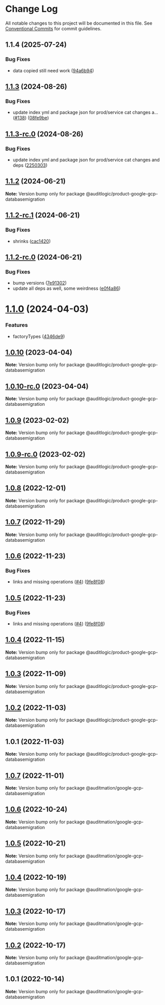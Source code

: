 # Change Log

All notable changes to this project will be documented in this file.
See [Conventional Commits](https://conventionalcommits.org) for commit guidelines.

## 1.1.4 (2025-07-24)


### Bug Fixes

* data copied still need work ([94a6b94](https://github.com/zerobias-org/product/commit/94a6b942fb0516367548599d739529536132755a))





## [1.1.3](https://github.com/auditlogic/product/compare/@auditlogic/product-google-gcp-databasemigration@1.1.2...@auditlogic/product-google-gcp-databasemigration@1.1.3) (2024-08-26)


### Bug Fixes

* update index yml and package json for prod/service cat changes a… ([#138](https://github.com/auditlogic/product/issues/138)) ([08fe9be](https://github.com/auditlogic/product/commit/08fe9beb1c8457462a19bc69caa02e6212d97e1a))





## [1.1.3-rc.0](https://github.com/auditlogic/product/compare/@auditlogic/product-google-gcp-databasemigration@1.1.2...@auditlogic/product-google-gcp-databasemigration@1.1.3-rc.0) (2024-08-26)


### Bug Fixes

* update index yml and package json for prod/service cat changes and deps ([2250303](https://github.com/auditlogic/product/commit/225030363a363608240135b7ebed386b28f01e4b))





## [1.1.2](https://github.com/auditlogic/product/compare/@auditlogic/product-google-gcp-databasemigration@1.1.2-rc.1...@auditlogic/product-google-gcp-databasemigration@1.1.2) (2024-06-21)

**Note:** Version bump only for package @auditlogic/product-google-gcp-databasemigration





## [1.1.2-rc.1](https://github.com/auditlogic/product/compare/@auditlogic/product-google-gcp-databasemigration@1.1.2-rc.0...@auditlogic/product-google-gcp-databasemigration@1.1.2-rc.1) (2024-06-21)


### Bug Fixes

* shrinks ([cac1420](https://github.com/auditlogic/product/commit/cac14200fefcd8183ab69fe89a47bd3f70f563e9))





## [1.1.2-rc.0](https://github.com/auditlogic/product/compare/@auditlogic/product-google-gcp-databasemigration@1.1.0...@auditlogic/product-google-gcp-databasemigration@1.1.2-rc.0) (2024-06-21)


### Bug Fixes

* bump versions ([7e91302](https://github.com/auditlogic/product/commit/7e913023b8b312150ed7762c32fbbe616be71de5))
* update all deps as well, some weirdness ([e0f4a86](https://github.com/auditlogic/product/commit/e0f4a864714e2d3de6bbf3da014d5312fe53be2f))





# [1.1.0](https://github.com/auditlogic/product/compare/@auditlogic/product-google-gcp-databasemigration@1.0.10...@auditlogic/product-google-gcp-databasemigration@1.1.0) (2024-04-03)


### Features

* factoryTypes ([4346de9](https://github.com/auditlogic/product/commit/4346de92693aee892fccf725338ffc7b80ab182b))





## [1.0.10](https://github.com/auditlogic/product/compare/@auditlogic/product-google-gcp-databasemigration@1.0.9...@auditlogic/product-google-gcp-databasemigration@1.0.10) (2023-04-04)

**Note:** Version bump only for package @auditlogic/product-google-gcp-databasemigration





## [1.0.10-rc.0](https://github.com/auditlogic/product/compare/@auditlogic/product-google-gcp-databasemigration@1.0.9...@auditlogic/product-google-gcp-databasemigration@1.0.10-rc.0) (2023-04-04)

**Note:** Version bump only for package @auditlogic/product-google-gcp-databasemigration





## [1.0.9](https://github.com/auditlogic/product/compare/@auditlogic/product-google-gcp-databasemigration@1.0.8...@auditlogic/product-google-gcp-databasemigration@1.0.9) (2023-02-02)

**Note:** Version bump only for package @auditlogic/product-google-gcp-databasemigration





## [1.0.9-rc.0](https://github.com/auditlogic/product/compare/@auditlogic/product-google-gcp-databasemigration@1.0.8...@auditlogic/product-google-gcp-databasemigration@1.0.9-rc.0) (2023-02-02)

**Note:** Version bump only for package @auditlogic/product-google-gcp-databasemigration





## [1.0.8](https://github.com/auditlogic/product/compare/@auditlogic/product-google-gcp-databasemigration@1.0.7...@auditlogic/product-google-gcp-databasemigration@1.0.8) (2022-12-01)

**Note:** Version bump only for package @auditlogic/product-google-gcp-databasemigration





## [1.0.7](https://github.com/auditlogic/product/compare/@auditlogic/product-google-gcp-databasemigration@1.0.6...@auditlogic/product-google-gcp-databasemigration@1.0.7) (2022-11-29)

**Note:** Version bump only for package @auditlogic/product-google-gcp-databasemigration





## [1.0.6](https://github.com/auditlogic/product/compare/@auditlogic/product-google-gcp-databasemigration@1.0.4...@auditlogic/product-google-gcp-databasemigration@1.0.6) (2022-11-23)


### Bug Fixes

* links and missing operations ([#4](https://github.com/auditlogic/product/issues/4)) ([9fe8f08](https://github.com/auditlogic/product/commit/9fe8f08fe7c57fdb79f991ac35bd6ac2e7dcad38))





## [1.0.5](https://github.com/auditlogic/product/compare/@auditlogic/product-google-gcp-databasemigration@1.0.4...@auditlogic/product-google-gcp-databasemigration@1.0.5) (2022-11-23)


### Bug Fixes

* links and missing operations ([#4](https://github.com/auditlogic/product/issues/4)) ([9fe8f08](https://github.com/auditlogic/product/commit/9fe8f08fe7c57fdb79f991ac35bd6ac2e7dcad38))





## [1.0.4](https://github.com/auditlogic/product/compare/@auditlogic/product-google-gcp-databasemigration@1.0.3...@auditlogic/product-google-gcp-databasemigration@1.0.4) (2022-11-15)

**Note:** Version bump only for package @auditlogic/product-google-gcp-databasemigration





## [1.0.3](https://github.com/auditlogic/product/compare/@auditlogic/product-google-gcp-databasemigration@1.0.2...@auditlogic/product-google-gcp-databasemigration@1.0.3) (2022-11-09)

**Note:** Version bump only for package @auditlogic/product-google-gcp-databasemigration





## [1.0.2](https://github.com/auditlogic/product/compare/@auditlogic/product-google-gcp-databasemigration@1.0.1...@auditlogic/product-google-gcp-databasemigration@1.0.2) (2022-11-03)

**Note:** Version bump only for package @auditlogic/product-google-gcp-databasemigration





## 1.0.1 (2022-11-03)

**Note:** Version bump only for package @auditlogic/product-google-gcp-databasemigration





## [1.0.7](https://github.com/auditmation/store-content/compare/@auditmation/google-gcp-databasemigration@1.0.6...@auditmation/google-gcp-databasemigration@1.0.7) (2022-11-01)

**Note:** Version bump only for package @auditmation/google-gcp-databasemigration





## [1.0.6](https://github.com/auditmation/store-content/compare/@auditmation/google-gcp-databasemigration@1.0.5...@auditmation/google-gcp-databasemigration@1.0.6) (2022-10-24)

**Note:** Version bump only for package @auditmation/google-gcp-databasemigration





## [1.0.5](https://github.com/auditmation/store-content/compare/@auditmation/google-gcp-databasemigration@1.0.4...@auditmation/google-gcp-databasemigration@1.0.5) (2022-10-21)

**Note:** Version bump only for package @auditmation/google-gcp-databasemigration





## [1.0.4](https://github.com/auditmation/store-content/compare/@auditmation/google-gcp-databasemigration@1.0.3...@auditmation/google-gcp-databasemigration@1.0.4) (2022-10-19)

**Note:** Version bump only for package @auditmation/google-gcp-databasemigration





## [1.0.3](https://github.com/auditmation/store-content/compare/@auditmation/google-gcp-databasemigration@1.0.2...@auditmation/google-gcp-databasemigration@1.0.3) (2022-10-17)

**Note:** Version bump only for package @auditmation/google-gcp-databasemigration





## [1.0.2](https://github.com/auditmation/store-content/compare/@auditmation/google-gcp-databasemigration@1.0.1...@auditmation/google-gcp-databasemigration@1.0.2) (2022-10-17)

**Note:** Version bump only for package @auditmation/google-gcp-databasemigration





## 1.0.1 (2022-10-14)

**Note:** Version bump only for package @auditmation/google-gcp-databasemigration
